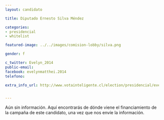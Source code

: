 ```yaml
---
layout: candidato

title: Diputado Ernesto Silva Méndez

categories: 
- presidencial
- whitelist

featured-image: ../../images/comision-lobby/silva.png

gender: f

c_twitter: Evelyn_2014
public-email: 
facebook: evelynmatthei.2014
telefono: 

extra_info_url: http://www.votainteligente.cl/election/presidencial/evelyn-matthei


---
```


Aún sin información. Aquí encontrarás de dónde viene el financiamiento de la campaña de este candidato, una vez que nos envíe la información.

